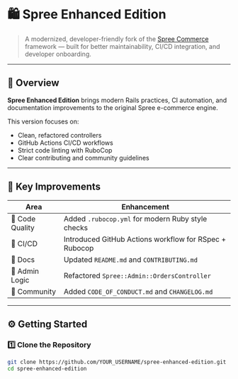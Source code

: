 # 🛍️ Spree Enhanced Edition

> A modernized, developer-friendly fork of the [Spree Commerce](https://spreecommerce.org) framework — built for better maintainability, CI/CD integration, and developer onboarding.

---

## 🚀 Overview

**Spree Enhanced Edition** brings modern Rails practices, CI automation, and documentation improvements to the original Spree e-commerce engine.

This version focuses on:
- Clean, refactored controllers
- GitHub Actions CI/CD workflows
- Strict code linting with RuboCop
- Clear contributing and community guidelines

---

## 🧩 Key Improvements

| Area | Enhancement |
|------|--------------|
| 🧠 Code Quality | Added `.rubocop.yml` for modern Ruby style checks |
| 🧪 CI/CD | Introduced GitHub Actions workflow for RSpec + Rubocop |
| 📘 Docs | Updated `README.md` and `CONTRIBUTING.md` |
| 🧱 Admin Logic | Refactored `Spree::Admin::OrdersController` |
| 🤝 Community | Added `CODE_OF_CONDUCT.md` and `CHANGELOG.md` |

---

## ⚙️ Getting Started

### 1️⃣ Clone the Repository
```bash
git clone https://github.com/YOUR_USERNAME/spree-enhanced-edition.git
cd spree-enhanced-edition
